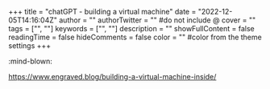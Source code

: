 +++
title = "chatGPT - building a virtual machine"
date = "2022-12-05T14:16:04Z"
author = ""
authorTwitter = "" #do not include @
cover = ""
tags = ["", ""]
keywords = ["", ""]
description = ""
showFullContent = false
readingTime = false
hideComments = false
color = "" #color from the theme settings
+++

:mind-blown:

https://www.engraved.blog/building-a-virtual-machine-inside/
